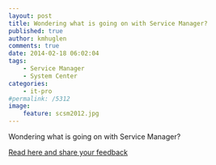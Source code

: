 ```yaml
---
layout: post
title: Wondering what is going on with Service Manager?
published: true
author: kmhuglen
comments: true
date: 2014-02-18 06:02:04
tags:
    - Service Manager
    - System Center
categories:
    - it-pro
#permalink: /5312
image:
    feature: scsm2012.jpg
---
```

Wondering what is going on with Service Manager? 

<a href="https://blogs.technet.microsoft.com/servicemanager/2014/02/18/system-center-service-manager-a-phoenix-in-its-own-right/">Read here and share your feedback</a>